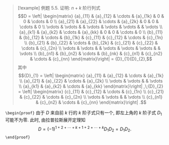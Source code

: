 
> [!example] 例题 5.5. 
> 证明: $n + k$ 阶行列式
> $$D = \left| \begin{matrix} {a}_{11} & {a}_{12} & \cdots & {a}_{1k} & 0 & 0 & \cdots & 0 \\ {a}_{21} & {a}_{22} & \cdots & {a}_{2k} & 0 & 0 & \cdots & 0 \\ \vdots & \vdots & & \vdots & \vdots & \vdots & & \vdots \\ {a}_{k1} & {a}_{k2} & \cdots & {a}_{kk} & 0 & 0 & \cdots & 0 \\ {b}_{11} & {b}_{12} & \cdots & {b}_{1k} & {c}_{11} & {c}_{12} & \cdots & {c}_{1n} \\ {b}_{21} & {b}_{22} & \cdots & {b}_{2k} & {c}_{21} & {c}_{22} & \cdots & {c}_{2n} \\ \vdots & \vdots & & \vdots & \vdots & \vdots & & \vdots \\ {b}_{n1} & {b}_{n2} & \cdots & {b}_{nk} & {c}_{n1} & {c}_{n2} & \cdots & {c}_{nn} \end{matrix}\right| = {D}_{1}{D}_{2},$$
> 其中
> $${D}_{1} = \left| \begin{matrix} {a}_{11} & {a}_{12} & \cdots & {a}_{1k} \\ {a}_{21} & {a}_{22} & \cdots & {a}_{2k} \\ \vdots & \vdots & & \vdots \\ {a}_{k1} & {a}_{k2} & \cdots & {a}_{kk} \end{matrix}\right| ,\;{D}_{2} = \left| \begin{matrix} {c}_{11} & {c}_{12} & \cdots & {c}_{1n} \\ {c}_{21} & {c}_{22} & \cdots & {c}_{2n} \\ \vdots & \vdots & & \vdots \\ {c}_{n1} & {c}_{n2} & \cdots & {c}_{nn} \end{matrix}\right| .$$

`\begin{proof}`
由于 $D$ 来自前 $k$ 行的 $k$ 阶子式只有一个, 即左上角的 $k$ 阶子式 ${D}_{1}$ 可能不为零. 
此时, 由拉普拉斯展开定理知
$$D = {\left( -1\right) }^{1 + 2 + \cdots + k + 1 + 2 + \cdots + k}{D}_{1}{D}_{2} = {D}_{1}{D}_{2}.$$
`\end{proof}`